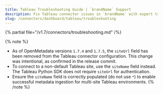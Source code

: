 ```yaml
---
title: Tableau Troubleshooting Guide | `brandName` Support
description: Fix Tableau connector issues in `brandName` with expert troubleshooting guides. Resolve common errors, connection problems, and data ingestion failures fast.
slug: /connectors/dashboard/tableau/troubleshooting
---
```


{% partial file="/v1.7/connectors/troubleshooting.md" /%}

{% note %}
- As of OpenMetadata versions `1.7.4` and `1.7.5`, the `siteUrl` field has been removed from the Tableau connector configuration. This change was intentional, as confirmed in the release commit.  
- To connect to a non-default Tableau site, use the `siteName` field instead. The Tableau Python SDK does not require `siteUrl` for authentication.  
- Ensure the `siteName` field is correctly populated (do not use `*`) to enable successful metadata ingestion for multi-site Tableau environments.
{% /note %}

